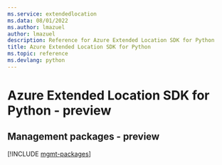 ```yaml
---
ms.service: extendedlocation
ms.data: 08/01/2022
ms.author: lmazuel
author: lmazuel
description: Reference for Azure Extended Location SDK for Python
title: Azure Extended Location SDK for Python
ms.topic: reference
ms.devlang: python
---
```

# Azure Extended Location SDK for Python - preview

## Management packages - preview
[!INCLUDE [mgmt-packages](extended-location-mgmt-index.md)]